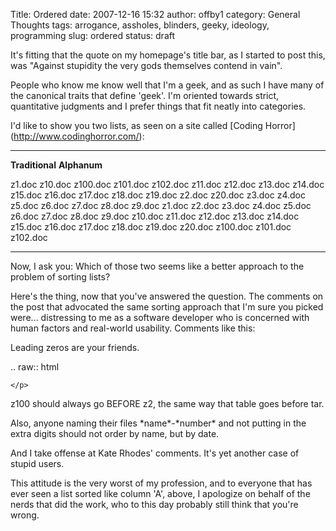 Title: Ordered
date: 2007-12-16 15:32
author: offby1
category: General Thoughts
tags: arrogance, assholes, blinders, geeky, ideology, programming
slug: ordered
status: draft

It\'s fitting that the quote on my homepage\'s title bar, as I started to post this, was \"Against stupidity the very gods themselves contend in vain\".

People who know me know well that I\'m a geek, and as such I have many of the canonical traits that define \'geek\'. I\'m oriented towards strict, quantitative judgments and I prefer things that fit neatly into categories.

I\'d like to show you two lists, as seen on a site called \[Coding Horror\](<http://www.codinghorror.com/>):

  ----------------------------------------------------------------------------------------------------------------------------------------------------------------------------------- ----- -----------------------------------------------------------------------------------------------------------------------------------------------------------------------------------
  **Traditional**                                                                                                                                                                           **Alphanum**

  z1.doc z10.doc z100.doc z101.doc z102.doc z11.doc z12.doc z13.doc z14.doc z15.doc z16.doc z17.doc z18.doc z19.doc z2.doc z20.doc z3.doc z4.doc z5.doc z6.doc z7.doc z8.doc z9.doc         z1.doc z2.doc z3.doc z4.doc z5.doc z6.doc z7.doc z8.doc z9.doc z10.doc z11.doc z12.doc z13.doc z14.doc z15.doc z16.doc z17.doc z18.doc z19.doc z20.doc z100.doc z101.doc z102.doc
  ----------------------------------------------------------------------------------------------------------------------------------------------------------------------------------- ----- -----------------------------------------------------------------------------------------------------------------------------------------------------------------------------------

Now, I ask you: Which of those two seems like a better approach to the problem of sorting lists?

Here\'s the thing, now that you\'ve answered the question. The comments on the post that advocated the same sorting approach that I\'m sure you picked were\... distressing to me as a software developer who is concerned with human factors and real-world usability. Comments like this:

<div class="callout">

 Leading zeros are your friends.

 .. raw:: html

    </p>
</div>
<div class="callout">

 z100 should always go BEFORE z2, the same way that table goes before
 tar.

 Also, anyone naming their files \*name\*-\*number\* and not putting
 in the extra digits should not order by name, but by date.

 And I take offense at Kate Rhodes' comments. It's yet another case
 of stupid users.
</div>

This attitude is the very worst of my profession, and to everyone that has ever seen a list sorted like column \'A\', above, I apologize on behalf of the nerds that did the work, who to this day probably still think that you\'re wrong.
